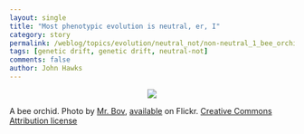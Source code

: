 ```yaml
---
layout: single 
title: "Most phenotypic evolution is neutral, er, I" 
category: story
permalink: /weblog/topics/evolution/neutral_not/non-neutral_1_bee_orchid.html
tags: [genetic drift, genetic drift, neutral-not] 
comments: false 
author: John Hawks 
---
```



<div style="text-align:center;">
<img src="/graphics/bee_orchid.jpg" />
</div>

<p class="caption">A bee orchid. Photo by <a href="http://www.flickr.com/people/bov/">Mr. Bov</a>, <a href="http://www.flickr.com/photos/bov/181923351/">available</a> on Flickr. <a href="http://creativecommons.org/licenses/by-nc/2.0/deed.en-us">Creative Commons Attribution license</a> </p>

